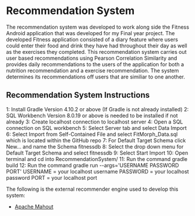 # Recommendation System 

The recommendation system was developed to work along side the Fitness Android application that was developed for my Final year project. The developed Fitness application consisted of a diary feature where users could enter their food and drink they have had throughout their day as well as the exercises they completed. This recommendation system carries out user based recommendations using Pearson Correlation Similarity and provides daily recommendations to the users of the application for both a nutrition recommendation and a exercise recommendation. The system determines its recommendations off users that are similiar to one another.

## Recommendation System Instructions
1: Install Gradle Version 4.10.2 or above (If Gradle is not already installed)
2: SQL Workbench Version 8.0.19 or above is needed to be installed if not already
3: Create localhost connection to localhost server
4: Open a SQL connection on SQL workbench 
5: Select Server tab and select Data Import
6: Select Import from Self-Contained File and select FitMorph_Data.sql which is located within the GitHub repo
7: For Default Target Schema click New… and name the Schema fitnessdb
8: Select the drop down menu for Default Target Schema and select fitnessdb
9: Select Start Import
10: Open terminal and cd into RecommendationSystem/
11: Run the command gradle build 
12: Run the command gradle run --args='USERNAME PASSWORD PORT' 
USERNAME = your localhost username 
PASSWORD = your localhost password 
PORT = your localhost port


The following is the external recommender engine used to develop this system:

* [Apache Mahout](https://mahout.apache.org/users/recommender/recommender-documentation.html)